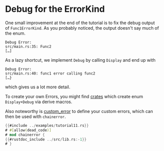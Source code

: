# Debug for the ErrorKind

One small improvement at the end of the tutorial is to fix the debug output of
`Func1ErrorKind`. As you probably noticed, the output doesn't say much of the enum.

~~~
Debug Error:
src/main.rs:35: Func2
[…]
~~~

As a lazy shortcut, we implement `Debug` by calling `Display` and end up with

~~~
Debug Error:
src/main.rs:40: func1 error calling func2
[…}
~~~

which gives us a lot more detail.

To create your own Errors, you might find [crates](https://crates.io) which create enum `Display+Debug` via derive macros.

Also noteworthy is [custom_error](https://crates.io/crates/custom_error) to define your custom errors,
which can then be used with `chainerror`.

~~~rust
{{#include ../examples/tutorial11.rs}}
# #[allow(dead_code)]
# mod chainerror {
{{#rustdoc_include ../src/lib.rs:-1}}
# }
~~~

